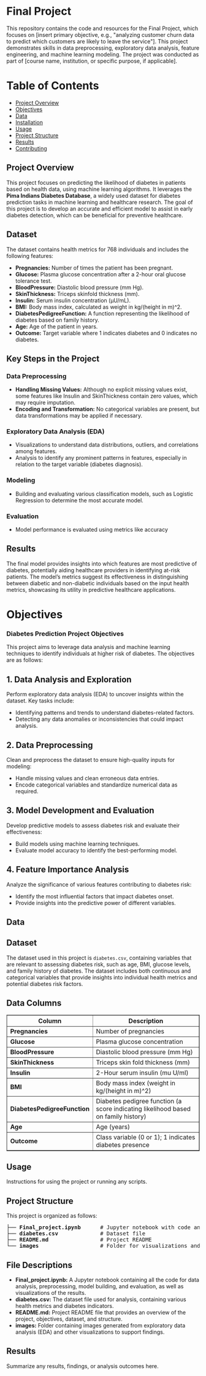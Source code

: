 <h1>Final Project</h1>
This repository contains the code and resources for the Final Project, which focuses on [insert primary objective, e.g., "analyzing customer churn data to predict which customers are likely to leave the service"]. This project demonstrates skills in data preprocessing, exploratory data analysis, feature engineering, and machine learning modeling. The project was conducted as part of [course name, institution, or specific purpose, if applicable].

<h1>Table of Contents</h1>
    <div class="toc">
        <ul>
            <li><a href="#overview">Project Overview</a></li>
            <li><a href="#objectives">Objectives</a></li>
            <li><a href="#data">Data</a></li>
            <li><a href="#installation">Installation</a></li>
            <li><a href="#usage">Usage</a></li>
            <li><a href="#structure">Project Structure</a></li>
            <li><a href="#results">Results</a></li>
            <li><a href="#contributing">Contributing</a></li>
        </ul>
    </div>
<div class="section" id="overview">
        <h2>Project Overview</h2>
        <p><p>This project focuses on predicting the likelihood of diabetes in patients based on health data, using machine learning algorithms. It leverages the <strong>Pima Indians Diabetes Database</strong>, a widely used dataset for diabetes prediction tasks in machine learning and healthcare research. The goal of this project is to develop an accurate and efficient model to assist in early diabetes detection, which can be beneficial for preventive healthcare.</p>

<h2>Dataset</h2>
<p>The dataset contains health metrics for 768 individuals and includes the following features:</p>
<ul>
    <li><strong>Pregnancies:</strong> Number of times the patient has been pregnant.</li>
    <li><strong>Glucose:</strong> Plasma glucose concentration after a 2-hour oral glucose tolerance test.</li>
    <li><strong>BloodPressure:</strong> Diastolic blood pressure (mm Hg).</li>
    <li><strong>SkinThickness:</strong> Triceps skinfold thickness (mm).</li>
    <li><strong>Insulin:</strong> Serum insulin concentration (μU/mL).</li>
    <li><strong>BMI:</strong> Body mass index, calculated as weight in kg/(height in m)^2.</li>
    <li><strong>DiabetesPedigreeFunction:</strong> A function representing the likelihood of diabetes based on family history.</li>
    <li><strong>Age:</strong> Age of the patient in years.</li>
    <li><strong>Outcome:</strong> Target variable where 1 indicates diabetes and 0 indicates no diabetes.</li>
</ul>

<h2>Key Steps in the Project</h2>

<h3>Data Preprocessing</h3>
<ul>
    <li><strong>Handling Missing Values:</strong> Although no explicit missing values exist, some features like Insulin and SkinThickness contain zero values, which may require imputation.</li>
    <li><strong>Encoding and Transformation:</strong> No categorical variables are present, but data transformations may be applied if necessary.</li>
</ul>

<h3>Exploratory Data Analysis (EDA)</h3>
<ul>
    <li>Visualizations to understand data distributions, outliers, and correlations among features.</li>
    <li>Analysis to identify any prominent patterns in features, especially in relation to the target variable (diabetes diagnosis).</li>
</ul>

<h3>Modeling</h3>
<ul>
    <li>Building and evaluating various classification models, such as Logistic Regression to determine the most accurate model.</li>
   
</ul>

<h3>Evaluation</h3>
<ul>
    <li>Model performance is evaluated using metrics like accuracy</li>
</ul>

<h2>Results</h2>
<p>The final model provides insights into which features are most predictive of diabetes, potentially aiding healthcare providers in identifying at-risk patients. The model’s metrics suggest its effectiveness in distinguishing between diabetic and non-diabetic individuals based on the input health metrics, showcasing its utility in predictive healthcare applications.</p>

</p>
    </div>
   <div class="section" id="objectives">
        <h1>Objectives</h1>
        <p><h3>Diabetes Prediction Project Objectives</h3>

<p>This project aims to leverage data analysis and machine learning techniques to identify individuals at higher risk of diabetes. The objectives are as follows:</p>

<h2>1. Data Analysis and Exploration</h2>
<p>Perform exploratory data analysis (EDA) to uncover insights within the dataset. Key tasks include:</p>
<ul>
  <li>Identifying patterns and trends to understand diabetes-related factors.</li>
  <li>Detecting any data anomalies or inconsistencies that could impact analysis.</li>
</ul>

<h2>2. Data Preprocessing</h2>
<p>Clean and preprocess the dataset to ensure high-quality inputs for modeling:</p>
<ul>
  <li>Handle missing values and clean erroneous data entries.</li>
  <li>Encode categorical variables and standardize numerical data as required.</li>
</ul>

<h2>3. Model Development and Evaluation</h2>
<p>Develop predictive models to assess diabetes risk and evaluate their effectiveness:</p>
<ul>
  <li>Build models using machine learning techniques.</li>
  <li>Evaluate model accuracy to identify the best-performing model.</li>
</ul>

<h2>4. Feature Importance Analysis</h2>
<p>Analyze the significance of various features contributing to diabetes risk:</p>
<ul>
  <li>Identify the most influential factors that impact diabetes onset.</li>
  <li>Provide insights into the predictive power of different variables.</li>
</ul>

</p>
    </div>

<div class="section" id="data">
        <h2>Data</h2>
        <p><h2>Dataset</h2>
<p>The dataset used in this project is <code>diabetes.csv</code>, containing variables that are relevant to assessing diabetes risk, such as age, BMI, glucose levels, and family history of diabetes. The dataset includes both continuous and categorical variables that provide insights into individual health metrics and potential diabetes risk factors.</p>

<h2>Data Columns</h2>
<table border="1" cellpadding="5" cellspacing="0">
  <tr>
    <th>Column</th>
    <th>Description</th>
  </tr>
  <tr>
    <td><strong>Pregnancies</strong></td>
    <td>Number of pregnancies</td>
  </tr>
  <tr>
    <td><strong>Glucose</strong></td>
    <td>Plasma glucose concentration</td>
  </tr>
  <tr>
    <td><strong>BloodPressure</strong></td>
    <td>Diastolic blood pressure (mm Hg)</td>
  </tr>
  <tr>
    <td><strong>SkinThickness</strong></td>
    <td>Triceps skin fold thickness (mm)</td>
  </tr>
  <tr>
    <td><strong>Insulin</strong></td>
    <td>2-Hour serum insulin (mu U/ml)</td>
  </tr>
  <tr>
    <td><strong>BMI</strong></td>
    <td>Body mass index (weight in kg/(height in m)^2)</td>
  </tr>
  <tr>
    <td><strong>DiabetesPedigreeFunction</strong></td>
    <td>Diabetes pedigree function (a score indicating likelihood based on family history)</td>
  </tr>
  <tr>
    <td><strong>Age</strong></td>
    <td>Age (years)</td>
  </tr>
  <tr>
    <td><strong>Outcome</strong></td>
    <td>Class variable (0 or 1); 1 indicates diabetes presence</td>
  </tr>
</table>
</p>
    </div>

<div class="section" id="usage">
        <h2>Usage</h2>
        <p>Instructions for using the project or running any scripts.</p>
    </div>

 <div class="section" id="structure">
        <h2>Project Structure</h2>
        <p><p>This project is organized as follows:</p>

<pre>
├── <strong>Final_project.ipynb</strong>      # Jupyter notebook with code and analysis
├── <strong>diabetes.csv</strong>             # Dataset file
├── <strong>README.md</strong>                # Project README
└── <strong>images</strong>                   # Folder for visualizations and EDA images
</pre>

<h2>File Descriptions</h2>
<ul>
  <li><strong>Final_project.ipynb:</strong> A Jupyter notebook containing all the code for data analysis, preprocessing, model building, and evaluation, as well as visualizations of the results.</li>
  <li><strong>diabetes.csv:</strong> The dataset file used for analysis, containing various health metrics and diabetes indicators.</li>
  <li><strong>README.md:</strong> Project README file that provides an overview of the project, objectives, dataset, and structure.</li>
  <li><strong>images:</strong> Folder containing images generated from exploratory data analysis (EDA) and other visualizations to support findings.</li>
</ul></p>
    </div>

 <div class="section" id="results">
        <h2>Results</h2>
        <p>Summarize any results, findings, or analysis outcomes here.</p>
    </div>


